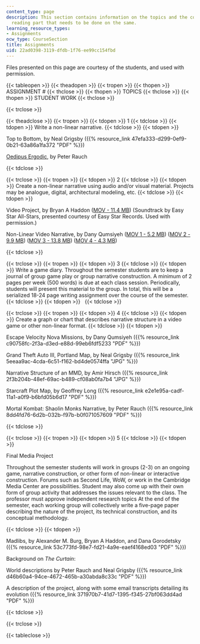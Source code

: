 ```yaml
---
content_type: page
description: This section contains information on the topics and the corresponding
  reading part that needs to be done on the same.
learning_resource_types:
- Assignments
ocw_type: CourseSection
title: Assignments
uid: 22ad0398-3119-dfdb-1f76-ee99cc154fbd
---
```


Files presented on this page are courtesy of the students, and used with permission.

{{< tableopen >}}
{{< theadopen >}}
{{< tropen >}}
{{< thopen >}}
ASSIGNMENT #
{{< thclose >}}
{{< thopen >}}
TOPICS
{{< thclose >}}
{{< thopen >}}
STUDENT WORK
{{< thclose >}}

{{< trclose >}}

{{< theadclose >}}
{{< tropen >}}
{{< tdopen >}}
1
{{< tdclose >}}
{{< tdopen >}}
Write a non-linear narrative.
{{< tdclose >}}
{{< tdopen >}}


Top to Bottom, by Neal Grigsby ({{% resource_link 47efa333-d299-0ef9-0b21-63a86a1fa372 "PDF" %}})

[Oedipus Ergodic](http://www.girlpants.org/peter/), by Peter Rauch


{{< tdclose >}}

{{< trclose >}}
{{< tropen >}}
{{< tdopen >}}
2
{{< tdclose >}}
{{< tdopen >}}
Create a non-linear narrative using audio and/or visual material. Projects may be analogue, digital, architectural modeling, etc.
{{< tdclose >}}
{{< tdopen >}}


Video Project, by Bryan A Haddon ([MOV - 11.4 MB](/ans7870/21w/21w.765/s06/assignments/Revenge.mov)) (Soundtrack by Easy Star All-Stars, presented courtesy of Easy Star Records. Used with permission.)

Non-Linear Video Narrative, by Dany Qumsiyeh ([MOV 1 - 5.2 MB](/ans7870/21w/21w.765/s06/assignments/seq1linear.mov)) ([MOV 2 - 9.9 MB](/ans7870/21w/21w.765/s06/assignments/seq2forward.mov)) ([MOV 3 - 13.8 MB](/ans7870/21w/21w.765/s06/assignments/seq3backward.mov)) ([MOV 4 - 4.3 MB](/ans7870/21w/21w.765/s06/assignments/seq4parallel.mov))


{{< tdclose >}}

{{< trclose >}}
{{< tropen >}}
{{< tdopen >}}
3
{{< tdclose >}}
{{< tdopen >}}
Write a game diary. Throughout the semester students are to keep a journal of group game play or group narrative construction. A minimum of 2 pages per week (500 words) is due at each class session. Periodically, students will present this material to the group. In total, this will be a serialized 18-24 page writing assignment over the course of the semester.
{{< tdclose >}}
{{< tdopen >}}
 
{{< tdclose >}}

{{< trclose >}}
{{< tropen >}}
{{< tdopen >}}
4
{{< tdclose >}}
{{< tdopen >}}
Create a graph or chart that describes narrative structure in a video game or other non-linear format.
{{< tdclose >}}
{{< tdopen >}}


Escape Velocity Nova Missions, by Dany Qumsiyeh ({{% resource_link c90758fc-2f3a-d3ed-e88d-99eb6fdf5233 "PDF" %}})

Grand Theft Auto III, Portland Map, by Neal Grigsby ({{% resource_link 5eeaa9ac-4cda-6c51-f162-bd4de0574ffa "JPG" %}})

Narrative Structure of an MMD, by Amir Hirsch ({{% resource_link 2f3b204b-48ef-69ac-b489-cf08ab0fa7b4 "JPG" %}})

Starcraft Plot Map, by Geoffrey Long ({{% resource_link e2e1e95a-cadf-11a1-a0f9-b6bfd05b6d17 "PDF" %}})

Mortal Kombat: Shaolin Monks Narrative, by Peter Rauch ({{% resource_link 8dd4fd76-6d2b-032b-f97b-b0f071057609 "PDF" %}})


{{< tdclose >}}

{{< trclose >}}
{{< tropen >}}
{{< tdopen >}}
5
{{< tdclose >}}
{{< tdopen >}}


Final Media Project

Throughout the semester students will work in groups (2-3) on an ongoing game, narrative construction, or other form of non-linear or interactive construction. Forums such as Second Life, WoW, or work in the Cambridge Media Center are possibilities. Student may also come up with their own form of group activity that addresses the issues relevant to the class. The professor must approve independent research topics At the end of the semester, each working group will collectively write a five-page paper describing the nature of the project, its technical construction, and its conceptual methodology.


{{< tdclose >}}
{{< tdopen >}}


Madlibs, by Alexander M. Burg, Bryan A Haddon, and Dana Gorodetsky ({{% resource_link 53c773fd-98e7-fd21-4a9e-eaef4168ed03 "PDF" %}})

Background on _The Curtain_:

World descriptions by Peter Rauch and Neal Grigsby ({{% resource_link d46b60a4-94ce-4672-465b-a30abda8c33c "PDF" %}})

A description of the project, along with some email transcripts detailing its evolution ({{% resource_link 371970b7-41d7-1395-f345-27bf063dd4ad "PDF" %}})


{{< tdclose >}}

{{< trclose >}}

{{< tableclose >}}